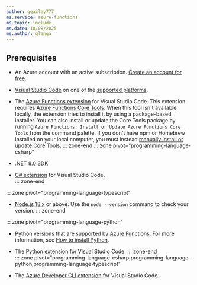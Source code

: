 ```yaml
---
author: ggailey777
ms.service: azure-functions
ms.topic: include
ms.date: 10/08/2025
ms.author: glenga
---
```


## Prerequisites

+ An Azure account with an active subscription. [Create an account for free](https://azure.microsoft.com/free/?ref=microsoft.com&utm_source=microsoft.com&utm_medium=docs&utm_campaign=visualstudio).

+ [Visual Studio Code](https://code.visualstudio.com/) on one of the [supported platforms](https://code.visualstudio.com/docs/supporting/requirements#_platforms).

+ The [Azure Functions extension](https://marketplace.visualstudio.com/items?itemName=ms-azuretools.vscode-azurefunctions) for Visual Studio Code. This extension requires [Azure Functions Core Tools](../articles/azure-functions/functions-run-local.md). When this tool isn't available locally, the extension tries to install it by using a package-based installer. You can also install or update the Core Tools package by running `Azure Functions: Install or Update Azure Functions Core Tools` from the command palette. If you don't have npm or Homebrew installed on your local computer, you must instead [manually install or update Core Tools](../articles/azure-functions/functions-run-local.md#install-the-azure-functions-core-tools).
::: zone-end
::: zone pivot="programming-language-csharp"  
+ [.NET 8.0 SDK](https://dotnet.microsoft.com/download)

+ [C# extension](https://marketplace.visualstudio.com/items?itemName=ms-dotnettools.csharp) for Visual Studio Code.  
::: zone-end  
<!---::: zone pivot="programming-language-java"  
+ The [Java Development Kit](/azure/developer/java/fundamentals/java-support-on-azure), version 8, 11, 17 or 21(Linux).

+ [Apache Maven](https://maven.apache.org), version 3.0 or above.

+ The [Java extension pack](https://marketplace.visualstudio.com/items?itemName=vscjava.vscode-java-pack)       
::: zone-end  -->
::: zone pivot="programming-language-typescript"  
+ [Node.js 18.x](https://nodejs.org/en/about/previous-releases) or above. Use the `node --version` command to check your version.
::: zone-end 
<!---::: zone pivot="programming-language-powershell"  
+ [PowerShell 7.2](/powershell/scripting/install/installing-powershell-core-on-windows)

+ [.NET 6.0 runtime](https://dotnet.microsoft.com/download/dotnet)     

+ The [PowerShell extension for Visual Studio Code](https://marketplace.visualstudio.com/items?itemName=ms-vscode.PowerShell).  
::: zone-end-->
::: zone pivot="programming-language-python" 
+ Python versions that are [supported by Azure Functions](supported-languages.md#languages-by-runtime-version). For more information, see [How to install Python](https://wiki.python.org/moin/BeginnersGuide/Download).

+ The [Python extension](https://marketplace.visualstudio.com/items?itemName=ms-python.python) for Visual Studio Code.
::: zone-end  
::: zone pivot="programming-language-csharp,programming-language-python,programming-language-typescript" 
+ The [Azure Developer CLI extension](https://marketplace.visualstudio.com/items?itemName=ms-azuretools.azure-dev) for Visual Studio Code. 